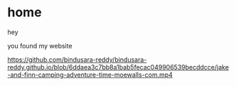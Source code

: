 # home
hey 

you found my website

https://github.com/bindusara-reddy/bindusara-reddy.github.io/blob/6ddaea3c7bb8a1bab5fecac049906539becddcce/jake-and-finn-camping-adventure-time-moewalls-com.mp4
